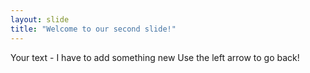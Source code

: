 ```yaml
---
layout: slide
title: "Welcome to our second slide!"
---
```

Your text - I have to add something new
Use the left arrow to go back!
